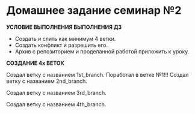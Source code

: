 # Домашнее задание семинар №2 #
__УСЛОВИЕ ВЫПОЛНЕНИЯ ВЫПОЛНЕНИЯ ДЗ__
* Создать и слить как минимум 4 ветки.
* Cоздать конфликт и разрешить его.
* Архив с репозиторием и проделанной работой приложить к уроку.

__СОЗДАНИЕ 4х ВЕТОК__

Создал ветку с названием 1st_branch.
Поработал в ветке №1!!!
Создал ветку с названием 2nd_branch.

Создал ветку с названием 3rd_branch.

Создал ветку с названием 4th_branch.